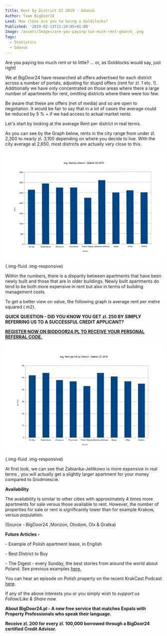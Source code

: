 ```yaml
---
Title: Rent by District Q1 2019 - Gdansk
Author: Team BigDoor24
Lead: How close are you to being a Goldilocks?
Published: '2019-02-13T13:29:05+01:00'
Image: /assets/Images/are-you-paying-too-much-rent-gdansk_.png
Tags:
  - Statistics
  - Gdansk
---
```

Are you paying too much rent or to little? ... or, as Goldilocks would say, just right!

We at BigDoor24 have researched all offers advertised for each district across a number of portals, adjusting for stupid offers (rent for zl. 1 etc. !). Additionally we have only concentrated on those areas where there a large number of apartments for rent, omitting districts where there were too few.

Be aware that these are offers (net of media) and so are open to negotiation. It would be fair to say that in a lot of cases the average could be reduced by 5 % + if we had access to actual market rents.

Let's start by looking at the average Rent per district in real terms.

As you can see by the Graph below, rents in the city range from under zl. 2,300 to nearly zl. 3,100 depending on where you decide to live. With the city average at 2,650, most districts are actually very close to this.

![](../assets/Images/gdanskrent.jpg){.img-fluid .img-responsive)

Within the numbers, there is a disparity between apartments that have been newly built and those that are in older buildings. Newly built apartments do tend to be both more expensive in rent but also in terms of building management costs.

To get a better view on value, the following graph is average rent per metre squared ( m2).

**QUICK QUESTION - DID YOU KNOW YOU GET zl. 250 BY SIMPLY REFERRING US TO A SUCCESSFUL CREDIT APPLICANT?**

[**REGISTER NOW ON BIGDOOR24.PL TO RECEIVE YOUR PERSONAL REFERRAL CODE.**](https://bigdoor24.pl/)

![](../assets/Images/gdanskm2img0.jpg){.img-fluid .img-responsive)

At first look, we can see that Zabianka-Jelitkowo is more expensive in real terms , you will actually get a slightly larger apartment for your money compared to Srodmiescie.

**Availability**

The availability is similar to other cities with approximately 4 times more apartments for sale versus those available to rent. However, the number of properties for sale or rent is significantly lower than for example Krakow, versus population.

(Source - BigDoor24 ,Morizon, Otodom, Olx & Gratka)

**Future Articles -** 

\- Example of Polish apartment lease, in English

\- Best District to Buy

\- The Digest - every Sunday, the best stories from around the world about Poland. See previous examples [here.](https://bigdoor24.pl/blog/posts/2019-01-19-the-digest-20th-january-2019.html)

You can hear an episode on Polish property on the recent KrakCast Podcast [here](https://www.krakcast.pl/e/krakcast-interview-john-naughton/).

If any of the above interests you or you simply wish to _support us Follow/Like & Share now._

<div class="sharethis-inline-share-buttons"></div>



**About BigDoor24.pl -  A new free service that matches Expats with Property Professionals who speak their language.**

**Receive zl. 200 for every zl. 100,000 borrowed through a BigDoor24 certified Credit Advisor.**
